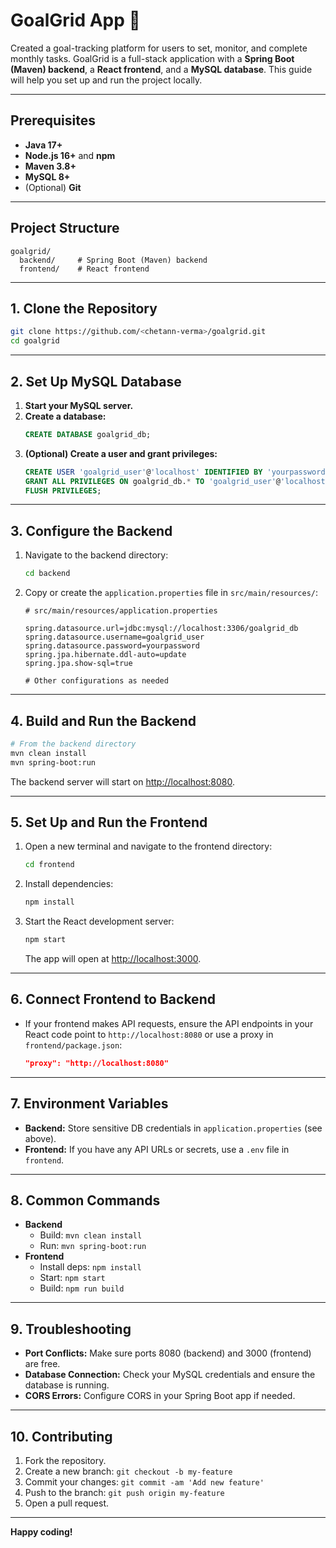 # GoalGrid App 📅
Created a goal-tracking platform for users to set, monitor, and complete monthly tasks. GoalGrid is a full-stack application with a **Spring Boot (Maven) backend**, a **React frontend**, and a **MySQL database**. This guide will help you set up and run the project locally.

---

## Prerequisites

- **Java 17+**
- **Node.js 16+** and **npm**
- **Maven 3.8+**
- **MySQL 8+**
- (Optional) **Git**

---

## Project Structure

```
goalgrid/
  backend/     # Spring Boot (Maven) backend
  frontend/    # React frontend
```

---

## 1. Clone the Repository

```bash
git clone https://github.com/<chetann-verma>/goalgrid.git
cd goalgrid
```

---

## 2. Set Up MySQL Database

1. **Start your MySQL server.**
2. **Create a database:**
   ```sql
   CREATE DATABASE goalgrid_db;
   ```
3. **(Optional) Create a user and grant privileges:**
   ```sql
   CREATE USER 'goalgrid_user'@'localhost' IDENTIFIED BY 'yourpassword';
   GRANT ALL PRIVILEGES ON goalgrid_db.* TO 'goalgrid_user'@'localhost';
   FLUSH PRIVILEGES;
   ```

---

## 3. Configure the Backend

1. Navigate to the backend directory:
   ```bash
   cd backend
   ```
2. Copy or create the `application.properties` file in `src/main/resources/`:

   ```properties
   # src/main/resources/application.properties

   spring.datasource.url=jdbc:mysql://localhost:3306/goalgrid_db
   spring.datasource.username=goalgrid_user
   spring.datasource.password=yourpassword
   spring.jpa.hibernate.ddl-auto=update
   spring.jpa.show-sql=true

   # Other configurations as needed
   ```

---

## 4. Build and Run the Backend

```bash
# From the backend directory
mvn clean install
mvn spring-boot:run
```

The backend server will start on [http://localhost:8080](http://localhost:8080).

---

## 5. Set Up and Run the Frontend

1. Open a new terminal and navigate to the frontend directory:
   ```bash
   cd frontend
   ```
2. Install dependencies:
   ```bash
   npm install
   ```
3. Start the React development server:
   ```bash
   npm start
   ```
   The app will open at [http://localhost:3000](http://localhost:3000).

---

## 6. Connect Frontend to Backend

- If your frontend makes API requests, ensure the API endpoints in your React code point to `http://localhost:8080` or use a proxy in `frontend/package.json`:
  ```json
  "proxy": "http://localhost:8080"
  ```

---

## 7. Environment Variables

- **Backend:** Store sensitive DB credentials in `application.properties` (see above).
- **Frontend:** If you have any API URLs or secrets, use a `.env` file in `frontend`.

---

## 8. Common Commands

- **Backend**
  - Build: `mvn clean install`
  - Run: `mvn spring-boot:run`
- **Frontend**
  - Install deps: `npm install`
  - Start: `npm start`
  - Build: `npm run build`

---

## 9. Troubleshooting

- **Port Conflicts:** Make sure ports 8080 (backend) and 3000 (frontend) are free.
- **Database Connection:** Check your MySQL credentials and ensure the database is running.
- **CORS Errors:** Configure CORS in your Spring Boot app if needed.

---

## 10. Contributing

1. Fork the repository.
2. Create a new branch: `git checkout -b my-feature`
3. Commit your changes: `git commit -am 'Add new feature'`
4. Push to the branch: `git push origin my-feature`
5. Open a pull request.

---

**Happy coding!**
